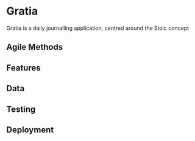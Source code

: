 # Gratia

Gratia is a daily journalling application, centred around the Stoic concept

## Agile Methods

## Features

## Data

## Testing

## Deployment 
